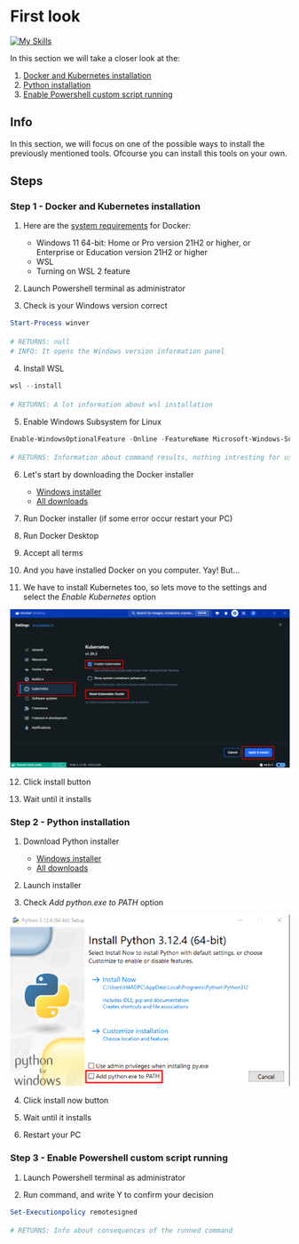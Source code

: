 # First look
[![My Skills](https://skillicons.dev/icons?i=docker,kubernetes,python,powershell)](https://skillicons.dev)

In this section we will take a closer look at the:
1. [Docker and Kubernetes installation](#step-1---docker-and-kubernetes-installation)
2. [Python installation](#step-2---python-installation)
3. [Enable Powershell custom script running](#step-3---enable-powershell-custom-script-running)

## Info
In this section, we will focus on one of the possible ways to install the previously mentioned tools. Ofcourse you can install this tools on your own.

## Steps

### Step 1 - Docker and Kubernetes installation

1. Here are the [system requirements](https://docs.docker.com/desktop/install/windows-install/#system-requirements) for Docker:
    * Windows 11 64-bit: Home or Pro version 21H2 or higher, or Enterprise or Education version 21H2 or higher
    * WSL
    * Turning on WSL 2 feature

2. Launch Powershell terminal as administrator
    
3. Check is your Windows version correct

```powershell
Start-Process winver

# RETURNS: null
# INFO: It opens the Windows version information panel
```

4. Install WSL

```powershell
wsl --install

# RETURNS: A lot information about wsl installation
```

5. Enable Windows Subsystem for Linux

```powershell
Enable-WindowsOptionalFeature -Online -FeatureName Microsoft-Windows-Subsystem-Linux

# RETURNS: Information about command results, nothing intresting for us
```

6. Let's start by downloading the Docker installer
    * [Windows installer](https://desktop.docker.com/win/main/amd64/Docker%20Desktop%20Installer.exe?utm_source=docker&utm_medium=webreferral&utm_campaign=docs-driven-download-win-amd64)
    * [All downloads](https://docs.docker.com/get-docker/)

7. Run Docker installer (if some error occur restart your PC)

8. Run Docker Desktop

9. Accept all terms

10. And you have installed Docker on you computer. Yay! But...

11. We have to install Kubernetes too, so lets move to the settings and select the _Enable Kubernetes_ option 

![kubernetes_installation](images/kubernetes_installation.png)

12. Click install button

13. Wait until it installs

### Step 2 - Python installation

1. Download Python installer 
    * [Windows installer](https://www.python.org/ftp/python/3.12.4/python-3.12.4-amd64.exe)
    * [All downloads](https://www.python.org/downloads/)

2. Launch installer 

3. Check _Add python.exe to PATH_ option

![python_installation](images/python_installation.png)

4. Click install now button

5. Wait until it installs

6. Restart your PC

### Step 3 - Enable Powershell custom script running

1. Launch Powershell terminal as administrator

2. Run command, and write Y to confirm your decision

```powershell
Set-Executionpolicy remotesigned

# RETURNS: Info about consequences of the runned command
```
